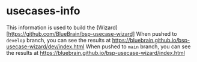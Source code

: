 # usecases-info

This information is used to build the (Wizard)[https://github.com/BlueBrain/bsp-usecase-wizard]
When pushed to `develop` branch, you can see the results at https://bluebrain.github.io/bsp-usecase-wizard/dev/index.html
When pushed to `main` branch, you can see the results at https://bluebrain.github.io/bsp-usecase-wizard/index.html
